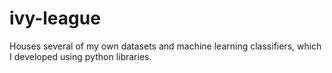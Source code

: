 # ivy-league
Houses several of my own datasets and machine learning classifiers, which I developed using python libraries.
